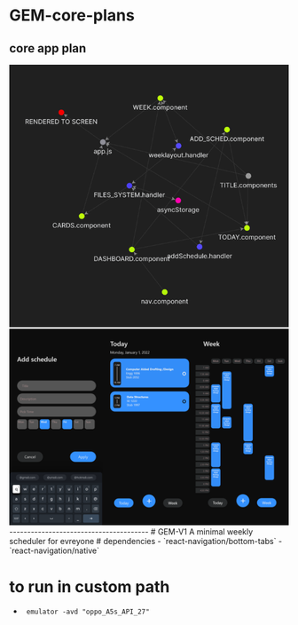 # GEM-core-plans
core app plan
---------------------------------------
<img src="unknown.png">
<img src="Merged_document.png">
---------------------------------------
# GEM-V1
A minimal weekly scheduler for evreyone
# dependencies
- `react-navigation/bottom-tabs`
- `react-navigation/native`

# to run in custom path
- ` emulator -avd "oppo_A5s_API_27"`

